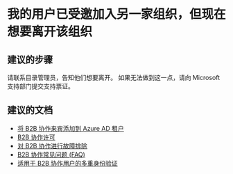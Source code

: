 <properties
    pageTitle="My users were invited to another org and now want to leave that org"
    description="Azure Active Directory 自助案例提交"
    service="microsoft.aad"
    resource="Microsoft_AAD_IAM"
    authors="sasubram"
    displayOrder="2071"
    selfHelpType="resource"
    supportTopicIds=""
    resourceTags="userandgroups_user"
    productPesIds=""
    cloudEnvironments="public"
    />


# <a name="my-users-were-invited-to-another-org-and-now-want-to-leave-that-org"></a>我的用户已受邀加入另一家组织，但现在想要离开该组织
 
## <a name="recommended-steps"></a>**建议的步骤**
请联系目录管理员，告知他们想要离开。 如果无法做到这一点，请向 Microsoft 支持部门提交支持票证。


## <a name="recommended-documents"></a>**建议的文档**
* [将 B2B 协作来宾添加到 Azure AD 租户](https://docs.microsoft.com/azure/active-directory/active-directory-b2b-admin-add-users)
* [B2B 协作许可](https://docs.microsoft.com/azure/active-directory/active-directory-b2b-licensing)
* [对 B2B 协作进行故障排除](https://docs.microsoft.com/azure/active-directory/active-directory-b2b-troubleshooting)
* [B2B 协作常见问题 (FAQ)](https://docs.microsoft.com/azure/active-directory/active-directory-b2b-faq)
* [适用于 B2B 协作用户的多重身份验证](https://docs.microsoft.com/azure/active-directory/active-directory-b2b-mfa-instructions)



